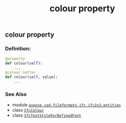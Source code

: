 ﻿---
title: colour property
second_title: Aspose.CAD for Python via .NET API References
description: 
type: docs
weight: 50
url: /python-net/aspose.cad.fileformats.ifc.ifc2x3.entities/ifctextstylefordefinedfont/colour/
is_root: false
---

## colour property

### Definition:
```python
@property
def colour(self):
    ...
@colour.setter
def colour(self, value):
    ...
```

### See Also
* module [`aspose.cad.fileformats.ifc.ifc2x3.entities`](../../)
* class [`IfcColour`](/cad/python-net/aspose.cad.fileformats.ifc.ifc2x3.types/ifccolour)
* class [`IfcTextStyleForDefinedFont`](/cad/python-net/aspose.cad.fileformats.ifc.ifc2x3.entities/ifctextstylefordefinedfont)
